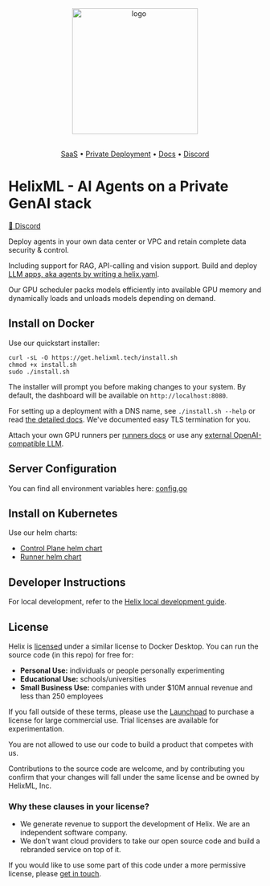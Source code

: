 <div align="center">
<img alt="logo" src="https://tryhelix.ai/assets/img/CDfWIfha3--900.webp" width="250px">

<br/>
<br/>

</div>

<p align="center">
  <a href="https://app.helix.ml/">SaaS</a> •
  <a href="https://docs.helixml.tech/docs/controlplane">Private Deployment</a> •
  <a href="https://docs.helixml.tech/docs/overview">Docs</a> •
  <a href="https://discord.gg/VJftd844GE">Discord</a>
</p>

# HelixML - AI Agents on a Private GenAI stack

[👥 Discord](https://discord.gg/VJftd844GE)

Deploy agents in your own data center or VPC and retain complete data security & control.

Including support for RAG, API-calling and vision support. Build and deploy [LLM apps, aka agents by writing a helix.yaml](https://docs.helixml.tech/helix/develop/getting-started/).

Our GPU scheduler packs models efficiently into available GPU memory and dynamically loads and unloads models depending on demand.

## Install on Docker

Use our quickstart installer:

```
curl -sL -O https://get.helixml.tech/install.sh
chmod +x install.sh
sudo ./install.sh
```
The installer will prompt you before making changes to your system. By default, the dashboard will be available on `http://localhost:8080`.

For setting up a deployment with a DNS name, see `./install.sh --help` or read [the detailed docs](https://docs.helixml.tech/helix/private-deployment/controlplane/). We've documented easy TLS termination for you.

Attach your own GPU runners per [runners docs](https://docs.helixml.tech/helix/private-deployment/controlplane/#attach-a-runner-to-an-existing-control-plane) or use any [external OpenAI-compatible LLM](https://docs.helixml.tech/helix/private-deployment/controlplane/#install-control-plane-pointing-at-any-openai-compatible-api).

## Server Configuration

You can find all environment variables here: [config.go](https://github.com/helixml/helix/blob/main/api/pkg/config/config.go)

## Install on Kubernetes

Use our helm charts:
* [Control Plane helm chart](https://docs.helixml.tech/helix/private-deployment/helix-controlplane-helm-chart/)
* [Runner helm chart](https://docs.helixml.tech/helix/private-deployment/helix-runner-helm-chart/)

## Developer Instructions

For local development, refer to the [Helix local development guide](./local-development.md).

## License

Helix is [licensed](https://github.com/helixml/helix/blob/main/LICENSE.md) under a similar license to Docker Desktop. You can run the source code (in this repo) for free for:

* **Personal Use:** individuals or people personally experimenting
* **Educational Use:** schools/universities
* **Small Business Use:** companies with under $10M annual revenue and less than 250 employees

If you fall outside of these terms, please use the [Launchpad](https://deploy.helix.ml) to purchase a license for large commercial use. Trial licenses are available for experimentation.

You are not allowed to use our code to build a product that competes with us.

Contributions to the source code are welcome, and by contributing you confirm that your changes will fall under the same license and be owned by HelixML, Inc.


### Why these clauses in your license?

* We generate revenue to support the development of Helix. We are an independent software company.
* We don't want cloud providers to take our open source code and build a rebranded service on top of it.

If you would like to use some part of this code under a more permissive license, please [get in touch](mailto:info@helix.ml).
